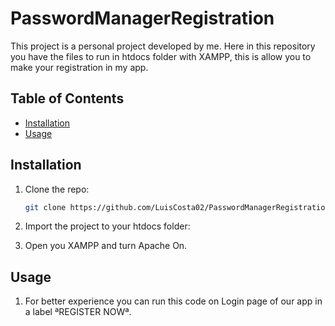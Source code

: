 # PasswordManagerRegistration

This project is a personal project developed by me.
Here in this repository you have the files to run in htdocs folder with XAMPP, this is allow you to make your registration in my app.


## Table of Contents

- [Installation](#installation)
- [Usage](#usage)


## Installation


1. Clone the repo:
    ```sh
    git clone https://github.com/LuisCosta02/PasswordManagerRegistration.git
    ```
2. Import the project to your htdocs folder:

3. Open you XAMPP and turn Apache On.

## Usage  
1. For better experience you can run this code on Login page of our app in a label ªREGISTER NOWª.
   





   

    
